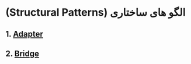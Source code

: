 ﻿# (Structural Patterns) الگو های ساختاری

## 1. **[Adapter](./Adapter/README.md)**

## 2. **[Bridge](./Bridge/README.md)**